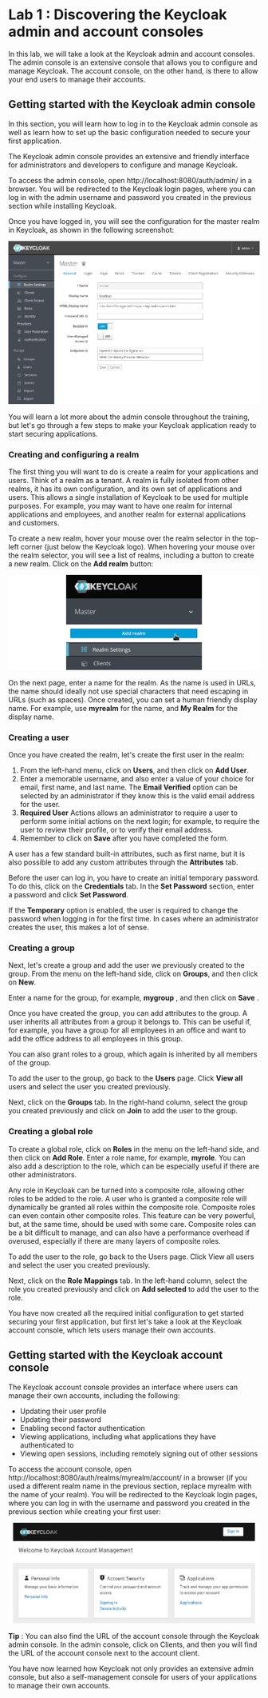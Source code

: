 # Lab 1 : Discovering the Keycloak admin and account consoles

In this lab, we will take a look at the Keycloak admin and account consoles. The admin console is an extensive console that allows you to configure and manage Keycloak. The account console, on the other hand, is there to allow your end users to manage their accounts.

## Getting started with the Keycloak admin console
In this section, you will learn how to log in to the Keycloak admin console as well as learn how to set up the basic configuration needed to secure your first application.

The Keycloak admin console provides an extensive and friendly interface for administrators and developers to configure and manage Keycloak.

To access the admin console, open http://localhost:8080/auth/admin/ in a browser. You will be redirected to the Keycloak login pages, where you can log in with the admin username and password you created in the previous section while installing Keycloak.

Once you have logged in, you will see the configuration for the master realm in Keycloak, as shown in the following screenshot:

![The Keycloak admin console](./images/admin_console.jpg)


You will learn a lot more about the admin console throughout the training, but let's go through a few steps to make your Keycloak application ready to start securing applications.

### Creating and configuring a realm
The first thing you will want to do is create a realm for your applications and users. Think of a realm as a tenant. A realm is fully isolated from other realms, it has its own configuration, and its own set of applications and users. This allows a single installation of Keycloak to be used for multiple purposes. For example, you may want to have one realm for internal applications and employees, and another realm for external applications and customers.

To create a new realm, hover your mouse over the realm selector in the top-left corner (just below the Keycloak logo). When hovering your mouse over the realm selector, you will see a list of realms, including a button to create a new realm. Click on the **Add realm** button:

![Realm selector](./images/add_realm.jpg)

On the next page, enter a name for the realm. As the name is used in URLs, the name should ideally not use special characters that need escaping in URLs (such as spaces). Once created, you can set a human friendly display name. For example, use **myrealm** for the name, and **My Realm** for the display name.


### Creating a user
Once you have created the realm, let's create the first user in the realm:

1. From the left-hand menu, click on **Users**, and then click on **Add User**.
2. Enter a memorable username, and also enter a value of your choice for email, first name, and last name.
The **Email Verified** option can be selected by an administrator if they know this is the valid email address for the user.
3. **Required User** Actions allows an administrator to require a user to perform some initial actions on the next login; for example, to require the user to review their profile, or to verify their email address.
4. Remember to click on **Save** after you have completed the form.

A user has a few standard built-in attributes, such as first name, but it is also possible to add any custom attributes through the **Attributes** tab.

Before the user can log in, you have to create an initial temporary password. To do this, click on the **Credentials** tab. In the **Set Password** section, enter a password and click **Set Password**.

If the **Temporary** option is enabled, the user is required to change the password when logging in for the first time. In cases where an administrator creates the user, this makes a lot of sense.

### Creating a group

Next, let's create a group and add the user we previously created to the group. From the menu on the left-hand side, click on **Groups**, and then click on **New**.

Enter a name for the group, for example, **mygroup** , and then click on **Save** .

Once you have created the group, you can add attributes to the group. A user inherits all attributes from a group it belongs to. This can be useful if, for example, you have a group for all employees in an office and want to add the office address to all employees in this group.

You can also grant roles to a group, which again is inherited by all members of the group.

To add the user to the group, go back to the **Users** page. Click **View all** users and select the user you created previously.

Next, click on the **Groups** tab. In the right-hand column, select the group you created previously and click on **Join** to add the user to the group.

### Creating a global role
To create a global role, click on **Roles** in the menu on the left-hand side, and then click on **Add Role**. Enter a role name, for example, **myrole**. You can also add a description to the role, which can be especially useful if there are other administrators.

Any role in Keycloak can be turned into a composite role, allowing other roles to be added to the role. A user who is granted a composite role will dynamically be granted all roles within the composite role. Composite roles can even contain other composite roles. This feature can be very powerful, but, at the same time, should be used with some care. Composite roles can be a bit difficult to manage, and can also have a performance overhead if overused, especially if there are many layers of composite roles.

To add the user to the role, go back to the Users page. Click View all users and select the user you created previously.

Next, click on the **Role Mappings** tab. In the left-hand column, select the role you created previously and click on **Add selected** to add the user to the role.

You have now created all the required initial configuration to get started securing your first application, but first let's take a look at the Keycloak account console, which lets users manage their own accounts.

## Getting started with the Keycloak account console

The Keycloak account console provides an interface where users can manage their own accounts, including the following:

- Updating their user profile
- Updating their password
- Enabling second factor authentication
- Viewing applications, including what applications they have authenticated to
- Viewing open sessions, including remotely signing out of other sessions

To access the account console, open http://localhost:8080/auth/realms/myrealm/account/ in a browser (if you used a different realm name in the previous section, replace myrealm with the name of your realm). You will be redirected to the Keycloak login pages, where you can log in with the username and password you created in the previous section while creating your first user:

![The Keycloak Account Console](./images/account_console.jpg)

**Tip** : You can also find the URL of the account console through the Keycloak admin console. In the admin console, click on Clients, and then you will find the URL of the account console next to the account client.

You have now learned how Keycloak not only provides an extensive admin console, but also a self-management console for users of your applications to manage their own accounts.


